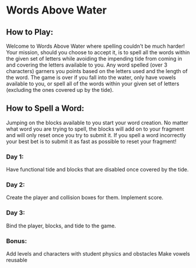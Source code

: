 # Words Above Water

## How to Play:

Welcome to Words Above Water where spelling couldn't be much harder! Your mission, should you choose to accept it, is to spell all the words within the given set of letters while avoiding the impending tide from coming in and covering the letters available to you. Any word spelled (over 3 characters) garners you points based on the letters used and the length of the word.
The game is over if you fall into the water, only have vowels available to you, or spell all of the words within your given set of letters (excluding the ones covered up by the tide).

## How to Spell a Word:

Jumping on the blocks available to you start your word creation. No matter what word you are trying to spell, the blocks will add on to your fragment and will only reset once you try to submit it. If you spell a word incorrectly your best bet is to submit it as fast as possible to reset your fragment!

### Day 1:

Have functional tide and blocks that are disabled once covered by the tide.

### Day 2:

Create the player and collision boxes for them. Implement score.

### Day 3:

Bind the player, blocks, and tide to the game.

### Bonus:

Add levels and characters with student physics and obstacles
Make vowels reusable
